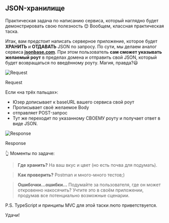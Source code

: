 ## JSON-хранилище

Практическая задача по написанию сервиса, который наглядно будет демонстрировать свою полезность 😊 Вообщем, классная практическая таска.

Итак, вам предстоит написать серверное приложение, которое будет **ХРАНИТЬ** и **ОТДАВАТЬ** JSON по запросу. По сути, мы делаем аналог сервиса **[jsonbase.com](https://jsonbase.com/)**. При этом пользователь **сам сможет указывать желаемый роут** в пределах домена и отправить свой JSON, который будет возвращаться по введённому роуту. Магия, правда?😃

![Request](https://www.notion.so/image/https%3A%2F%2Fs3-us-west-2.amazonaws.com%2Fsecure.notion-static.com%2F7a2a51b9-adf8-47d4-abed-7a3fab43c37d%2FUntitled.png?table=block&id=6978e957-15fe-4d63-98a6-2e7ba710e9ec&spaceId=2055905c-b0a9-4a70-840e-652fb3ddf0d4&width=1940&userId=&cache=v2)

Request

Если «на трёх пальцах»:

-   Юзер дописывает к baseURL вашего сервиса свой роут
-   Прописывает своё желаемое Body
-   отправляет POST-запрос
-   Тут же переходит по указанному СВОЕМУ роуту и получает ответ в виде JSON.

![Response](https://www.notion.so/image/https%3A%2F%2Fs3-us-west-2.amazonaws.com%2Fsecure.notion-static.com%2Fb92b248e-2952-4034-a287-006e4c7da9de%2FUntitled.png?table=block&id=c17fabe0-23d6-4841-8d20-f8b67238d61e&spaceId=2055905c-b0a9-4a70-840e-652fb3ddf0d4&width=1810&userId=&cache=v2)

Response

👆 Моменты по задаче:

> **Где хранить?** На ваш вкус и цвет (но есть почва для подумать).

> **Как проверить?** Postman и много-много тестов;)

> **Ошибочки...ошибки...** Подумайте за пользователя, где он может откровенно накосячить? Учтите это в своём приложении, продумав все потенциально возможные сценарии.

P.S. TypeScript и принципы MVC для этой таски люто приветствуется.

Удачи!
